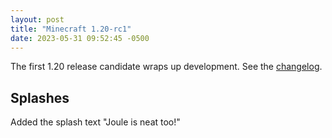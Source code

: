 ```yaml
---
layout: post
title: "Minecraft 1.20-rc1"
date: 2023-05-31 09:52:45 -0500
---
```


The first 1.20 release candidate wraps up development. See the [changelog](https://www.minecraft.net/en-us/article/minecraft-1-20-release-candidate-1).

## Splashes

Added the splash text "Joule is neat too!"

